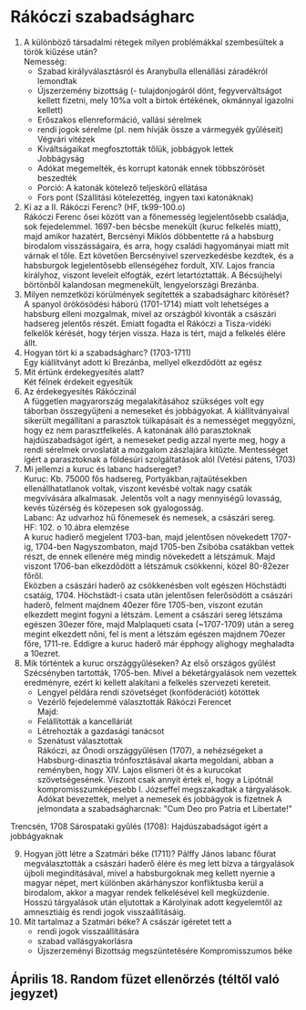 # Rákóczi szabadságharc
1. A különböző társadalmi rétegek milyen problémákkal szembesültek a török kiűzése után?  
	Nemesség:  
	- Szabad királyválasztásról és Aranybulla ellenállási záradékról lemondtak  
	- Újszerzemény bizottság (- tulajdonjogáról dönt, fegyverváltságot kellett fizetni, mely 10%a volt a birtok értékének, 	okmánnyal igazolni kellett)  
	- Erőszakos ellenreformáció, vallási sérelmek  
	- rendi jogok sérelme (pl. nem hívják össze a vármegyék gyűléseit)  
	Végvári vitézek  
    - Kiváltságaikat megfosztották tőlük, jobbágyok lettek  
	Jobbágyság  
	- Adókat megemelték, és korrupt katonák ennek többszörösét beszedték  
	- Porció: A katonák kötelező teljeskörű ellátása  
	- Fors pont (Szállítási kötelezettég, ingyen taxi katonáknak)  
2. Ki az a II. Rákóczi Ferenc? (HF, tk99-100.o)  
	Rákóczi Ferenc ősei között van a főnemesség legjelentősebb családja, sok fejedelemmel. 1697-ben bécsbe menekült (kuruc felkelés miatt), majd amikor hazatért, Bercsényi Miklós döbbentette rá a habsburg birodalom visszásságaira, és arra, hogy családi hagyományai miatt mit várnak el tőle. Ezt követően Bercsényivel szervezkedésbe kezdtek, és a habsburgok legjelentősebb ellenségéhez fordult, XIV. Lajos francia királyhoz, viszont leveleit elfogták, ezért letartóztatták. A Bécsújhelyi börtönből kalandosan megmenekült, lengyelországi Brezánba.  
3. Milyen nemzetközi körülmények segítették a szabadságharc kitörését?  
	A spanyol örökösödési háború (1701-1714) miatt volt lehetséges a habsburg elleni mozgalmak, mivel az országból kivonták a császári hadsereg jelentős részét. Emiatt fogadta el Rákóczi a Tisza-vidéki felkelők kérését, hogy térjen vissza. Haza is tért, majd a felkelés élére állt.  
4. Hogyan tört ki a szabadságharc? (1703-1711)  
	Egy kiállítványt adott ki Brezánba, mellyel elkezdődött az egész  
5. Mit értünk érdekegyesítés alatt?  
	Két félnek érdekeit egyesítük  
6. Az érdekegyesítés Rákóczinál  
	A független magyarország megalakításához szükséges volt egy táborban összegyűjteni a nemeseket és jobbágyokat. A kiállítványaival sikerült megállítani a parasztok túlkapásait és a nemességet meggyőzni, hogy ez nem parasztfelkelés. A katonának álló parasztoknak hajdúszabadságot ígért, a nemeseket pedig azzal nyerte meg, hogy a rendi sérelmek orvoslatát a mozgalom zászlajára kitűzte. Mentességet ígért a parasztoknak a földesúri szolgáltatások alól (Vetési pátens, 1703)  
7. Mi jellemzi a kuruc és labanc hadsereget?  
	Kuruc: Kb. 75000 fős hadsereg, Portyákban,rajtaütésekben ellenállhatatlanok voltak, viszont kevésbé voltak nagy csaták megvívására alkalmasak. Jelentős volt a nagy mennyiségű lovasság, kevés tüzérség és közepesen sok gyalogosság.  
	Labanc: Az udvarhoz hű főnemesek és nemesek, a császári sereg.  
HF: 102. o 10.ábra elemzése  
	A kuruc hadierő megjelent 1703-ban, majd jelentősen növekedett 1707-ig, 1704-ben Nagyszombaton, majd 1705-ben Zsibóba csatákban vettek részt, de ennek ellenére még mindig növekedett a létszámuk. Majd viszont 1706-ban elkezdődött a létszámuk csökkenni, közel 80-82ezer főről.  
	Eközben a császári haderő az csökkenésben volt egészen Höchstädti csatáig, 1704. Höchstädt-i csata után jelentősen felerősödött a császári haderő, felment majdnem 40ezer főre 1705-ben, viszont ezután elkezdett megint fogyni a létszám. Lement a császári sereg létszáma egészen 30ezer főre, majd Malplaqueti csata (~1707-1709) után a sereg megint elkezdett nőni, fel is ment a létszám egészen majdnem 70ezer főre, 1711-re. Eddigre a kuruc haderő már épphogy alighogy meghaladta a 10ezret.  
8. Mik történtek a kuruc országgyűléseken?
	Az első országos gyűlést Szécsényben tartották, 1705-ben. Mivel a béketárgyalások nem vezettek eredményre, ezért ki kellett alakítani a felkelés szervezeti kereteit. 
	- Lengyel példára rendi szövetséget (konföderációt) kötöttek 
	- Vezérlő fejedelemmé választották Rákóczi Ferencet  
	Majd:  
	- Felállították a kancelláriát
	- Létrehozták a gazdasági tanácsot
	- Szenátust választottak  
	Rákóczi, az Ónodi országgyűlésen (1707), a nehézségeket a Habsburg-dinasztia trónfosztásával akarta megoldani, abban a reményben, hogy XIV. Lajos elismeri őt és a kurucokat szövetségesének. Viszont csak annyit értek el, hogy a Lipótnál kompromisszumképesebb I. Józseffel megszakadtak a tárgyalások. Adókat bevezettek, melyet a nemesek és jobbágyok is fizetnek
A jelmondata a szabadságharcnak: "Cum Deo pro Patria et Libertate!"

Trencsén, 1708
Sárospataki gyűlés (1708): Hajdúszabadságot ígért a jobbágyaknak

9. Hogyan jött létre a Szatmári béke (1711)?
	Pálffy János labanc főurat megválasztották a császári haderő élére és meg lett bízva a tárgyalások újboli megindításával, mivel a habsburgoknak meg kellett nyernie a magyar népet, mert különben akárhányszor konfliktusba kerül a birodalom, akkor a magyar rendek felkelésével kell megküzdenie. Hosszú tárgyalások után eljutottak a Károlyinak adott kegyelemtől az amnesztiáig és rendi jogok visszaállításáig.  
10. Mit tartalmaz a Szatmári béke?
	A császár ígéretet tett a 
	- rendi jogok visszaállítására
	- szabad vallásgyakorlásra
	- Újszerzeményi Bizottság megszüntetésére
	Kompromisszumos béke
 
## Április 18. Random füzet ellenőrzés (téltől való jegyzet)